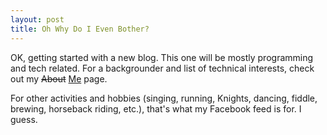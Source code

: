 ```yaml
---
layout: post
title: Oh Why Do I Even Bother?
---
```


OK, getting started with a new blog.  This one will be mostly programming and tech related.  For a backgrounder and list of technical interests, check out my <del>About</del> [Me](/me.html/) page.


For other activities and hobbies (singing, running, Knights, dancing, fiddle, brewing, horseback riding, etc.), that\'s what my Facebook feed is for.  I guess.
